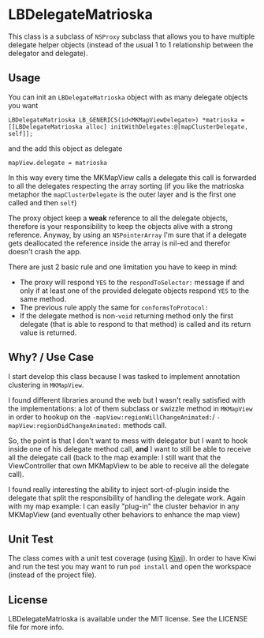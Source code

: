 LBDelegateMatrioska
====

This class is a subclass of `NSProxy` subclass that allows you to have multiple delegate helper objects (instead of the usual 1 to 1 relationship between the delegator and delegate).

## Usage

You can init an `LBDelegateMatrioska` object with as many delegate objects you want

```
LBDelegateMatrioska LB_GENERICS(id<MKMapViewDelegate>) *matrioska = [[LBDelegateMatrioska alloc] initWithDelegates:@[mapClusterDelegate, self]];
```

and the add this object as delegate

```
mapView.delegate = matrioska
```

In this way every time the MKMapView calls a delegate this call is forwarded to all the delegates respecting the array sorting (if you like the matrioska metaphor the `mapClusterDelegate` is the outer layer and is the first one called and then `self`)

The proxy object keep a **weak** reference to all the delegate objects, therefore is your responsibility to keep the objects alive with a strong reference. Anyway, by using an `NSPointerArray` I'm sure that if a delegate gets deallocated the reference inside the array is nil-ed and therefor doesn't crash the app.

There are just 2 basic rule and one limitation you have to keep in mind:

- The proxy will respond `YES` to the `respondToSelector:` message if and only if at least one of the provided delegate objects respond `YES` to the same method.
- The previous rule apply the same for `conformsToProtocol:`
- If the delegate method is non-`void` returning method only the first delegate (that is able to respond to that method) is called and its return value is returned.

## Why? / Use Case
I start develop this class because I was tasked to implement annotation clustering in `MKMapView`.
 
I found different libraries around the web but I wasn't really satisfied with the implementations: a lot of them subclass or swizzle method in `MKMapView` in order to hookup on the `-mapView:regionWillChangeAnimated:`/ `-mapView:regionDidChangeAnimated:` methods call.

So, the point is that I don't want to mess with delegator but I want to hook inside one of his delegate method call, **and** I want to still be able to receive all the delegate call (back to the map example: I still want that the ViewController that own MKMapView to be able to receive all the delegate call).

I found really interesting the ability to inject sort-of-plugin inside the delegate that split the responsibility of handling the delegate work. Again with my map example: I can easily "plug-in" the cluster behavior in any MKMapView (and eventually other behaviors to enhance the map view)

## Unit Test

The class comes with a unit test coverage (using [Kiwi](https://github.com/allending/Kiwi)). In order to have Kiwi and run the test you may want to run `pod install` and open the workspace (instead of the project file).

## License

LBDelegateMatrioska is available under the MIT license. See the LICENSE file for more info.
